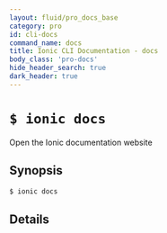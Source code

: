```yaml
---
layout: fluid/pro_docs_base
category: pro
id: cli-docs
command_name: docs
title: Ionic CLI Documentation - docs
body_class: 'pro-docs'
hide_header_search: true
dark_header: true
---
```


# `$ ionic docs`
Open the Ionic documentation website
## Synopsis

```bash
$ ionic docs 
```
  
## Details






